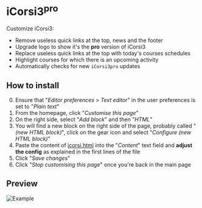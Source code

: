 # iCorsi3<sup>pro</sup>

Customize iCorsi3:

- Remove useless quick links at the top, news and the footer
- Upgrade logo to show it's the **pro** version of iCorsi3
- Replace useless quick links at the top with today's courses schedules
- Highlight courses for which there is an upcoming activity
- Automatically checks for new `iCorsi3pro` updates

## How to install

0. Ensure that "_Editor preferences_ > _Text editor_" in the user preferences
   is set to "_Plain text_"
1. From the homepage, click "_Customise this page_"
2. On the right side, select "_Add block_" and then "_HTML_"
3. You will find a new block on the right side of the page,
   probably called "_(new HTML block)_", click on the gear icon
   and select "_Configure (new HTML block)_"
4. Paste the content of [icorsi.html](./icorsi.html) into the "_Content_"
   text field and **adjust the config** as explained in the first lines of the file
5. Click "_Save changes_"
6. Click "_Stop customising this page_" once you're back in the main page

## Preview

![Example](preview.png)
